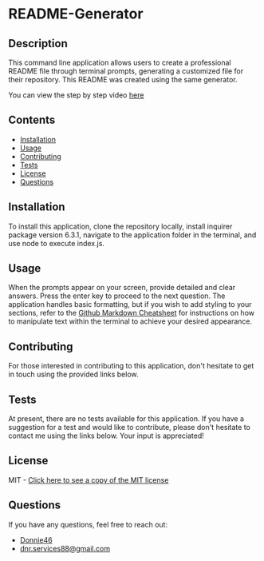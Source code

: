 # README-Generator

## Description
  
This command line application allows users to create a professional README file through terminal prompts, generating a customized file for their repository. This README was created using the same generator.

You can view the step by step video [here](https://drive.google.com/file/d/10PBS-bgy8W7V4qX4u3j3SP2OK4atIf-y/view?usp=drive_link)
  
## Contents
  
- [Installation](#Installation)
- [Usage](#Usage)
- [Contributing](#Contributing)
- [Tests](#Tests)
- [License](#License)
- [Questions](#Questions)
  
## Installation
  
To install this application, clone the repository locally, install inquirer package version 6.3.1, navigate to the application folder in the terminal, and use node to execute index.js.
  
## Usage
  
When the prompts appear on your screen, provide detailed and clear answers. Press the enter key to proceed to the next question. The application handles basic formatting, but if you wish to add styling to your sections, refer to the [Github Markdown Cheatsheet](https://github.com/adam-p/markdown-here/wiki/Markdown-Cheatsheet) for instructions on how to manipulate text within the terminal to achieve your desired appearance.
  
## Contributing
  
For those interested in contributing to this application, don't hesitate to get in touch using the provided links below.
  
## Tests
  
At present, there are no tests available for this application. If you have a suggestion for a test and would like to contribute, please don't hesitate to contact me using the links below. Your input is appreciated!

## License

MIT - [Click here to see a copy of the MIT license](https://www.mit.edu/~amini/LICENSE.md)
  
## Questions

If you have any questions, feel free to reach out:

- [Donnie46](https://github.com/Donnie46)
- [dnr.services88@gmail.com](mailto:dnr.services88@gmail.com?subject=[GitHub]%20README.md%20Generator%20Question)

